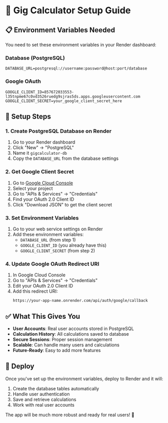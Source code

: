 # 🚛 Gig Calculator Setup Guide

## 📋 **Environment Variables Needed**

You need to set these environment variables in your Render dashboard:

### **Database (PostgreSQL)**
```
DATABASE_URL=postgresql://username:password@host:port/database
```

### **Google OAuth**
```
GOOGLE_CLIENT_ID=857672033553-l35tnpme67c0vd3526ruedg9sjras5ds.apps.googleusercontent.com
GOOGLE_CLIENT_SECRET=your_google_client_secret_here
```

## 🔧 **Setup Steps**

### **1. Create PostgreSQL Database on Render**
1. Go to your Render dashboard
2. Click "New" → "PostgreSQL"
3. Name it `gigcalculator-db`
4. Copy the `DATABASE_URL` from the database settings

### **2. Get Google Client Secret**
1. Go to [Google Cloud Console](https://console.cloud.google.com/)
2. Select your project
3. Go to "APIs & Services" → "Credentials"
4. Find your OAuth 2.0 Client ID
5. Click "Download JSON" to get the client secret

### **3. Set Environment Variables**
1. Go to your web service settings on Render
2. Add these environment variables:
   - `DATABASE_URL` (from step 1)
   - `GOOGLE_CLIENT_ID` (you already have this)
   - `GOOGLE_CLIENT_SECRET` (from step 2)

### **4. Update Google OAuth Redirect URI**
1. In Google Cloud Console
2. Go to "APIs & Services" → "Credentials"
3. Edit your OAuth 2.0 Client ID
4. Add this redirect URI:
   ```
   https://your-app-name.onrender.com/api/auth/google/callback
   ```

## ✅ **What This Gives You**

- **User Accounts**: Real user accounts stored in PostgreSQL
- **Calculation History**: All calculations saved to database
- **Secure Sessions**: Proper session management
- **Scalable**: Can handle many users and calculations
- **Future-Ready**: Easy to add more features

## 🚀 **Deploy**

Once you've set up the environment variables, deploy to Render and it will:
1. Create the database tables automatically
2. Handle user authentication
3. Save and retrieve calculations
4. Work with real user accounts

The app will be much more robust and ready for real users! 🎉
